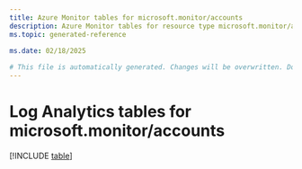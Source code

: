 ```yaml
---
title: Azure Monitor tables for microsoft.monitor/accounts
description: Azure Monitor tables for resource type microsoft.monitor/accounts
ms.topic: generated-reference
   
ms.date: 02/18/2025

# This file is automatically generated. Changes will be overwritten. Do not change this file directly.
---
```


# Log Analytics tables for microsoft.monitor/accounts  

[!INCLUDE [table](~/reusable-content/ce-skilling/azure/includes/azure-monitor/reference/tables/microsoft-monitor_accounts-include.md)]

